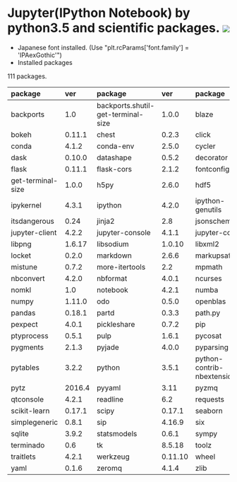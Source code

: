 Jupyter(IPython Notebook) by python3.5 and scientific packages. [![](https://badge.imagelayers.io/tsutomu7/jupyter:latest.svg)](https://imagelayers.io/?images=tsutomu7/jupyter:latest)
======

- Japanese font installed. (Use "plt.rcParams['font.family'] = 'IPAexGothic'")
- Installed packages

111 packages.

package|ver|package|ver|package|ver|package|ver
:--|:--|:--|:--|:--|:--|:--|:--
backports|1.0|backports.shutil-get-terminal-size|1.0.0|blaze|0.10.1|blist|1.3.6|
bokeh|0.11.1|chest|0.2.3|click|6.6|cloudpickle|0.2.1|
conda|4.1.2|conda-env|2.5.0|cycler|0.10.0|cytoolz|0.8.0|
dask|0.10.0|datashape|0.5.2|decorator|4.0.10|entrypoints|0.2|
flask|0.11.1|flask-cors|2.1.2|fontconfig|2.11.1|freetype|2.5.5|
get-terminal-size|1.0.0|h5py|2.6.0|hdf5|1.8.16|heapdict|1.0.0|
ipykernel|4.3.1|ipython|4.2.0|ipython-genutils|0.1.0|ipywidgets|4.1.1|
itsdangerous|0.24|jinja2|2.8|jsonschema|2.5.1|jupyter|1.0.0|
jupyter-client|4.2.2|jupyter-console|4.1.1|jupyter-core|4.1.0|libgfortran|3.0.0|
libpng|1.6.17|libsodium|1.0.10|libxml2|2.9.2|llvmlite|0.11.0|
locket|0.2.0|markdown|2.6.6|markupsafe|0.23|matplotlib|1.5.1|
mistune|0.7.2|more-itertools|2.2|mpmath|0.19|multipledispatch|0.4.8|
nbconvert|4.2.0|nbformat|4.0.1|ncurses|5.9|networkx|1.11|
nomkl|1.0|notebook|4.2.1|numba|0.26.0|numexpr|2.5.2|
numpy|1.11.0|odo|0.5.0|openblas|0.2.14|openssl|1.0.2g|
pandas|0.18.1|partd|0.3.3|path.py|8.2.1|patsy|0.4.1|
pexpect|4.0.1|pickleshare|0.7.2|pip|8.1.2|psutil|4.2.0|
ptyprocess|0.5.1|pulp|1.6.1|pycosat|0.6.1|pycrypto|2.6.1|
pygments|2.1.3|pyjade|4.0.0|pyparsing|2.1.4|pyqt|4.11.4|
pytables|3.2.2|python|3.5.1|python-contrib-nbextensions|alpha|python-dateutil|2.5.3|
pytz|2016.4|pyyaml|3.11|pyzmq|15.2.0|qt|4.8.7|
qtconsole|4.2.1|readline|6.2|requests|2.9.1|ruamel-yaml|0.11.7|
scikit-learn|0.17.1|scipy|0.17.1|seaborn|0.7.0|setuptools|23.0.0|
simplegeneric|0.8.1|sip|4.16.9|six|1.10.0|sqlalchemy|1.0.13|
sqlite|3.9.2|statsmodels|0.6.1|sympy|1.0|tables|3.2.2|
terminado|0.6|tk|8.5.18|toolz|0.8.0|tornado|4.3|
traitlets|4.2.1|werkzeug|0.11.10|wheel|0.29.0|xz|5.0.5|
yaml|0.1.6|zeromq|4.1.4|zlib|1.2.8|
